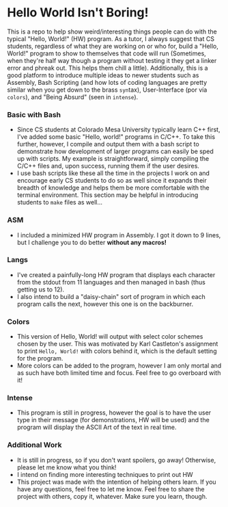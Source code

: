 # Hello World Isn't Boring!

This is a repo to help show weird/interesting things people can do with the typical "Hello, World!" (HW) program.
As a tutor, I always suggest that CS students, regardless of what they are working on or who for, build a "Hello, World!" program to show to themselves that code will run (Sometimes, when they're half way though a program without testing it
they get a linker error and phreak out. This helps them chill a little).
Additionally, this is a good platform to introduce multiple ideas to newer students such as Assembly, Bash Scripting (and how lots of coding languages are pretty similar when you get down to the brass `syn`tax), User-Interface (por vía `colors`), and "Being Absurd" (seen in `intense`). 

### Basic with Bash
 - Since CS students at Colorado Mesa University typically learn C++ first, I've added some basic "Hello, world!" programs in C/C++. To take this further, however, I compile and output them with a bash script to demonstrate how development of larger programs can easily be sped up with scripts. My example is straightforward, simply compiling the C/C++ files and, upon success, running them if the user desires.
 - I use bash scripts like these all the time in the projects I work on and encourage early CS students to do so as well since it expands their breadth of knowledge and helps them be more comfortable with the terminal environment. This section may be helpful in introducing students to ```make``` files as well...

### ASM
 - I included a minimized HW program in Assembly. I got it down to 9 lines, but I challenge you to do better __without any macros!__
 
### Langs
 - I've created a painfully-long HW program that displays each character from the stdout from 11 languages and then managed in bash (thus getting us to 12).
 - I also intend to build a "daisy-chain" sort of program in which each program calls the next, however this one is on the backburner.
 
### Colors
 - This version of Hello, World! will output with select color schemes chosen by the user. This was motivated by Karl Castleton's assignment to print `Hello, World!` with colors behind it, which is the default setting for the program.
 - More colors can be added to the program, however I am only mortal and as such have both limited time and focus. Feel free to go overboard with it!
 
### Intense
 - This program is still in progress, however the goal is to have the user type in their message (for demonstrations, HW will be used) and the program will display the ASCII Art of the text in real time.
 
### Additional Work
 - It is still in progress, so if you don't want spoilers, go away! Otherwise, please let me know what you think!
 - I intend on finding more interesting techniques to print out HW
 - This project was made with the intention of helping others learn. If you have any questions, feel free to let me know. Feel free to share the project with others, copy it, whatever. Make sure you learn, though.

